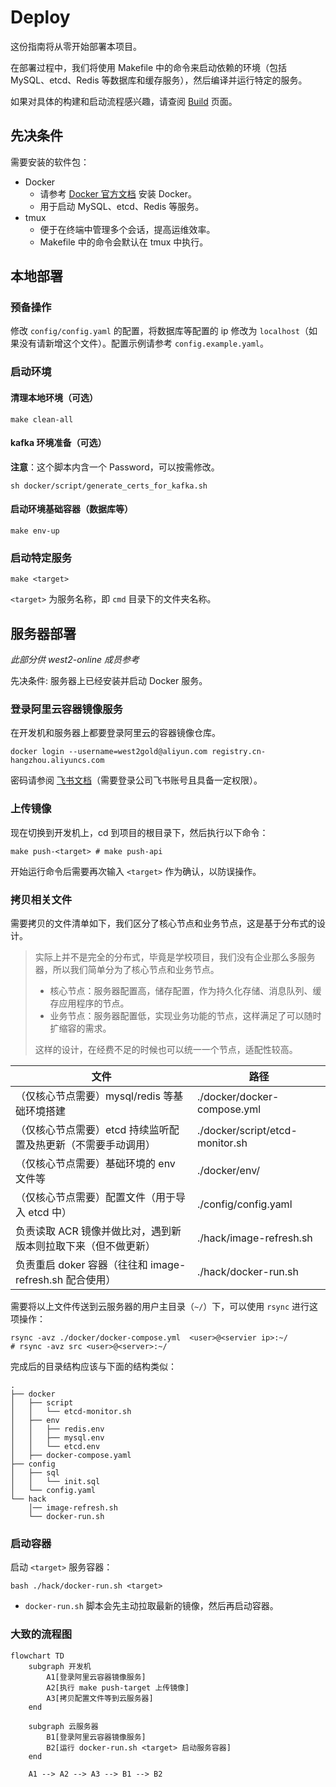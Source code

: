 # Deploy

这份指南将从零开始部署本项目。

在部署过程中，我们将使用 Makefile 中的命令来启动依赖的环境（包括 MySQL、etcd、Redis 等数据库和缓存服务），然后编译并运行特定的服务。

如果对具体的构建和启动流程感兴趣，请查阅 [Build](./build.md) 页面。

## 先决条件

需要安装的软件包：

- Docker
  - 请参考 [Docker 官方文档](https://docs.docker.com/get-docker/) 安装 Docker。
  - 用于启动 MySQL、etcd、Redis 等服务。
- tmux
  - 便于在终端中管理多个会话，提高运维效率。
  - Makefile 中的命令会默认在 tmux 中执行。

## 本地部署

### 预备操作

修改 `config/config.yaml` 的配置，将数据库等配置的 ip 修改为 `localhost`（如果没有请新增这个文件）。配置示例请参考 `config.example.yaml`。

### 启动环境

#### 清理本地环境（可选）

```shell
make clean-all
```

#### kafka 环境准备（可选）

**注意**：这个脚本内含一个 Password，可以按需修改。

```shell
sh docker/script/generate_certs_for_kafka.sh
```

#### 启动环境基础容器（数据库等）

```shell
make env-up
```

### 启动特定服务

```shell
make <target>
```

`<target>` 为服务名称，即 `cmd` 目录下的文件夹名称。

## 服务器部署

_此部分供 west2-online 成员参考_

先决条件: 服务器上已经安装并启动 Docker 服务。

### 登录阿里云容器镜像服务

在开发机和服务器上都要登录阿里云的容器镜像仓库。

```shell
docker login --username=west2gold@aliyun.com registry.cn-hangzhou.aliyuncs.com
```

密码请参阅 [飞书文档](https://west2-online.feishu.cn/wiki/Bnvhw9adGizcOFk5jRccOWnbn1g)（需要登录公司飞书账号且具备一定权限）。

### 上传镜像

现在切换到开发机上，cd 到项目的根目录下，然后执行以下命令：

```shell
make push-<target> # make push-api
```

开始运行命令后需要再次输入 `<target>` 作为确认，以防误操作。

### 拷贝相关文件

需要拷贝的文件清单如下，我们区分了核心节点和业务节点，这是基于分布式的设计。

> 实际上并不是完全的分布式，毕竟是学校项目，我们没有企业那么多服务器，所以我们简单分为了核心节点和业务节点。
>
> - 核心节点：服务器配置高，储存配置，作为持久化存储、消息队列、缓存应用程序的节点。
> - 业务节点：服务器配置低，实现业务功能的节点，这样满足了可以随时扩缩容的需求。
>
> 这样的设计，在经费不足的时候也可以统一一个节点，适配性较高。

| 文件                                                          | 路径                            |
| ------------------------------------------------------------- | ------------------------------- |
| （仅核心节点需要）mysql/redis 等基础环境搭建                  | ./docker/docker-compose.yml     |
| （仅核心节点需要）etcd 持续监听配置及热更新（不需要手动调用） | ./docker/script/etcd-monitor.sh |
| （仅核心节点需要）基础环境的 env 文件等                       | ./docker/env/                   |
| （仅核心节点需要）配置文件（用于导入 etcd 中）                | ./config/config.yaml            |
| 负责读取 ACR 镜像并做比对，遇到新版本则拉取下来（但不做更新） | ./hack/image-refresh.sh         |
| 负责重启 doker 容器（往往和 image-refresh.sh 配合使用）       | ./hack/docker-run.sh            |

需要将以上文件传送到云服务器的用户主目录（`~/`）下，可以使用 `rsync` 进行这项操作：

```shell
rsync -avz ./docker/docker-compose.yml  <user>@<servier ip>:~/
# rsync -avz src <user>@<server>:~/
```

完成后的目录结构应该与下面的结构类似：

```shell
.
├── docker
│   ├── script
│   │   └── etcd-monitor.sh
│   ├── env
│   │   ├── redis.env
│   │   ├── mysql.env
│   │   └── etcd.env
│   ├── docker-compose.yaml
├── config
│   ├── sql
│   │   └── init.sql
│   └── config.yaml
└── hack
    │── image-refresh.sh
    └── docker-run.sh
```

### 启动容器

启动 `<target>` 服务容器：

```shell
bash ./hack/docker-run.sh <target>
```

- `docker-run.sh` 脚本会先主动拉取最新的镜像，然后再启动容器。

### 大致的流程图

```mermaid
flowchart TD
    subgraph 开发机
        A1[登录阿里云容器镜像服务]
        A2[执行 make push-target 上传镜像]
        A3[拷贝配置文件等到云服务器]
    end

    subgraph 云服务器
        B1[登录阿里云容器镜像服务]
        B2[运行 docker-run.sh <target> 启动服务容器]
    end

    A1 --> A2 --> A3 --> B1 --> B2
```
